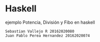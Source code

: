 # Haskell
ejemplo Potencia, División y Fibo en haskell

    Sebastian Vallejo R 20162020080
    Juan Pablo Perea Hernandez 20162020074
